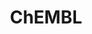 ---
bigquery: https://console.cloud.google.com/bigquery?p=patents-public-data&d=ebi_chembl&page=dataset
citation: '"The ChEMBL database in 2017." Anna Gaulton, Anne Hersey, Michał Nowotka,
  A Patrícia Bento, Jon Chambers, David Mendez, Prudence Mutowo, Francis Atkinson,
  Louisa J Bellis, Elena Cibrián-Uhalte, Mark Davies, Nathan Dedman, Anneli Karlsson,
  María Paula Magariños, John P Overington, George Papadatos, Ines Smit, Andrew R
  Leach Nucleic acids Research (2017) 45 (Database Issue), D945-D954'
contributors: European Bioinformatics Institute
cost: None
description: ChEMBL Data is a manually curated database of small molecules used in
  drug discovery, including information about existing patented drugs.
documentation: 'schema: https://www.ebi.ac.uk/chembl/db_schema


  '
last_edit: 04/12/2022, 18:42:18
location: https://console.cloud.google.com/marketplace/product/google_patents_public_datasets/chembl
maintained_by: EMBL-EBI, an outstation of European Molecular Biology Laboratory
related_publications: '

  ChEMBL: towards direct deposition of bioassay data.


  Mendez D, Gaulton A, Bento AP, Chambers J, De Veij M, Félix E, Magariños MP, Mosquera
  JF, Mutowo P, Nowotka M, Gordillo-Marañón M, Hunter F, Junco L, Mugumbate G, Rodriguez-Lopez
  M, Atkinson F, Bosc N, Radoux CJ, Segura-Cabrera A, Hersey A, Leach AR.


  — Nucleic Acids Res. 2019; 47(D1):D930-D940. doi: 10.1093/nar/gky1075

  '
schema_fields:
- acd_most_apka
- cl_lincs_id
- ap_id
- bao_endpoint
- level2_description
- who_extra
- natural_product
- level3_description
- comp_go_id
- species_group_flag
- mesh_id
- met_comment
- l6
- mol_hrac_id
- assay_id
- bei
- prod_pat_id
- ref_id
- cell_source_tissue
- polymer_flag
- black_box_warning
- product_id
- idx
- drug_substance_flag
- target_type
- mechanism_of_action
- structure_type
- cx_logp
- ridx
- route
- co_stem_id
- organism
- formulation_id
- hrac_class_id
- smarts
- indref_id
- targcomp_id
- heavy_atoms
- compound_key
- mechanism_comment
- patent_no
- canonical_smiles
- assay_test_type
- who_name
- psa
- related_tid
- parent_go_id
- alogp
- isoform
- stat
- start_position
- level1
- end_position
- assay_cell_type
- job_id
- pchembl_value
- predbind_id
- domain_description
- cellosaurus_id
- frac_class_id
- standard_text_value
- withdrawn_country
- l2
- rtb
- rgid
- tid_fixed
- hba
- as_id
- issue
- upper_value
- protclasssyn_id
- cx_most_bpka
- stem_class
- curated_by
- l1
- compsyn_id
- ddd_comment
- level2
- text_value
- l7
- mol_atc_id
- efo_id
- published_relation
- standard_inchi
- ddd_value
- curation_comment
- max_phase_for_ind
- assay_class_id
- activity_count
- last_page
- hrac_code
- cx_logd
- orig_description
- uberon_id
- cpd_str_alert_id
- definition
- published_type
- site_id
- cell_id
- source
- enzyme_tid
- standard_inchi_key
- published_units
- indication_class
- hbd_lipinski
- subgroup
- ingredient
- disease_efficacy
- therapeutic_flag
- sequence_md5sum
- molecular_mechanism
- entity_id
- assay_organism
- active_molregno
- lle
- usan_stem_id
- qed_weighted
- assay_subcellular_fraction
- tbl
- molecule_type
- helm_notation
- last_active
- site_name
- doi
- direct_interaction
- patent_id
- mw_monoisotopic
- molregno
- metabolite_record_id
- assay_tissue
- component_synonym
- mc_target_name
- compd_id
- component_id
- compound_name
- authors
- domain_id
- mec_id
- patent_use_code
- bao_id
- aromatic_rings
- atc_code
- pref_name
- site_residues
- smid
- stem
- research_stem
- mol_frac_id
- dosage_form
- max_phase
- mc_target_type
- assay_tax_id
- frac_code
- withdrawn_class
- cx_most_apka
- biocomp_id
- molsyn_id
- mesh_heading
- prodrug
- level4_description
- ref_url
- irac_code
- downgraded
- first_approval
- level1_description
- src_short_name
- res_stem_id
- relation
- volume
- target_mapping
- warning_country
- drug_product_flag
- standard_upper_value
- strength
- ref_type
- innovator_company
- standard_units
- assay_desc
- drugind_id
- tissue_id
- value
- topical
- first_page
- alert_set_id
- go_id
- mc_organism
- activity_comment
- mecref_id
- warning_type
- num_alerts
- updated_by
- comp_class_id
- db_source
- pathway_id
- synonyms
- cell_ontology_id
- molfile
- standard_value
- warnref_id
- protein_class_desc
- mc_tax_id
- irac_class_id
- ddd_units
- aidx
- company
- domain_name
- sequence
- standard_relation
- alert_id
- doc_type
- assay_strain
- protein_class_synonym
- class_level
- type
- warning_year
- approval_date
- priority
- hbd
- assay_source
- title
- aspect
- warning_class
- confidence
- src_compound_id
- applicant_full_name
- usan_substem
- mc_target_accession
- parameter_type
- first_in_class
- sei
- country
- src_assay_id
- nda_type
- withdrawn_year
- comments
- cell_source_tax_id
- creation_date
- num_ro5_violations
- substrate_record_id
- qudt_units
- withdrawn_flag
- trade_name
- short_name
- db_version
- doc_id
- delist_flag
- assay_param_id
- acd_logd
- journal
- ddd_id
- class_type
- year
- usan_year
- l8
- ad_type
- result_flag
- cidx
- prediction_method
- submission_date
- normal_range_max
- num_lipinski_ro5_violations
- action_type
- domain_type
- patent_expire_date
- tax_id
- mw_freebase
- major_class
- std_act_id
- cell_description
- warning_id
- homologue
- record_id
- active_ingredient
- parent_molregno
- previous_company
- label
- met_conversion
- assay_category
- data_validity_comment
- potential_duplicate
- oc_id
- full_molformula
- oral
- version
- clo_id
- src_id
- log_id
- full_mwt
- sitecomp_id
- mutation
- dosed_ingredient
- src_description
- l3
- usan_stem_definition
- bao_format
- usan_stem
- l4
- set_name
- warning_description
- mol_irac_id
- chirality
- path
- chembl_id
- relationship_desc
- accession
- updated_on
- metref_id
- chebi_par_id
- name
- acd_most_bpka
- alert_name
- binding_site_comment
- level3
- syn_type
- ass_cls_map_id
- caloha_id
- enzyme_name
- source_domain_id
- cell_name
- status
- entity_type
- efo_term
- bto_id
- uo_units
- component_type
- pubmed_id
- published_value
- publication_number
- parent_type
- units
- variant_id
- l5
- annotation
- normal_range_min
- availability_type
- pathway_key
- abstract
- level4
- standard_flag
- ddd_admr
- withdrawn_reason
- met_id
- confidence_score
- le
- ro3_pass
- activity_id
- molecular_species
- cell_source_organism
- relationship_type
- inorganic_flag
- hba_lipinski
- assay_type
- target_desc
- tid
- parameter_value
- selectivity_comment
- protein_class_id
- parent_id
- acd_logp
- standard_type
- toid
- parenteral
- targrel_id
- relationship
- description
- actsm_id
- drug_record_id
- level5
shortname: chembl
tags:
- biotechnology
- health
- chemical
- bioinformatics
- medical
terms_of_use: CC BY-SA 3.0
title: ChEMBL
uuid: e232a192-965c-4ec9-904c-155b6dfe56c5
---